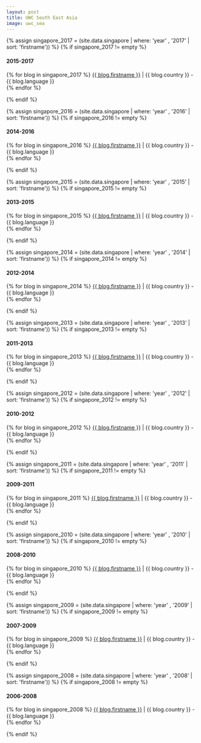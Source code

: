 ```yaml
---
layout: post
title: UWC South East Asia
image: uwc_sea
---
```


{% assign singapore_2017 = (site.data.singapore | where: 'year' , '2017' | sort: 'firstname')) %}
{% if singapore_2017 != empty %}
<h4>2015-2017</h4>
  <p>
    {% for blog in singapore_2017 %}
        <a href="http://{{ blog.link }}" target="_blank">{{ blog.firstname }}</a> | {{ blog.country }} - {{ blog.language }}<br>
    {% endfor %}
  </p>
{% endif %}

{% assign singapore_2016 = (site.data.singapore | where: 'year' , '2016' | sort: 'firstname')) %}
{% if singapore_2016 != empty %}
<h4>2014-2016</h4>
  <p>
    {% for blog in singapore_2016 %}
        <a href="http://{{ blog.link }}" target="_blank">{{ blog.firstname }}</a> | {{ blog.country }} - {{ blog.language }}<br>
    {% endfor %}
  </p>
{% endif %}

{% assign singapore_2015 = (site.data.singapore | where: 'year' , '2015' | sort: 'firstname')) %}
{% if singapore_2015 != empty %}
<h4>2013-2015</h4>
  <p>
    {% for blog in singapore_2015 %}
        <a href="http://{{ blog.link }}" target="_blank">{{ blog.firstname }}</a> | {{ blog.country }} - {{ blog.language }}<br>
    {% endfor %}
  </p>
{% endif %}

{% assign singapore_2014 = (site.data.singapore | where: 'year' , '2014' | sort: 'firstname')) %}
{% if singapore_2014 != empty %}
<h4>2012-2014</h4>
  <p>
    {% for blog in singapore_2014 %}
        <a href="http://{{ blog.link }}" target="_blank">{{ blog.firstname }}</a> | {{ blog.country }} - {{ blog.language }}<br>
    {% endfor %}
  </p>
{% endif %}

{% assign singapore_2013 = (site.data.singapore | where: 'year' , '2013' | sort: 'firstname')) %}
{% if singapore_2013 != empty %}
<h4>2011-2013</h4>
  <p>
    {% for blog in singapore_2013 %}
        <a href="http://{{ blog.link }}" target="_blank">{{ blog.firstname }}</a> | {{ blog.country }} - {{ blog.language }}<br>
    {% endfor %}
  </p>
{% endif %}

{% assign singapore_2012 = (site.data.singapore | where: 'year' , '2012' | sort: 'firstname')) %}
{% if singapore_2012 != empty %}
<h4>2010-2012</h4>
  <p>
    {% for blog in singapore_2012 %}
        <a href="http://{{ blog.link }}" target="_blank">{{ blog.firstname }}</a> | {{ blog.country }} - {{ blog.language }}<br>
    {% endfor %}
  </p>
{% endif %}

{% assign singapore_2011 = (site.data.singapore | where: 'year' , '2011' | sort: 'firstname')) %}
{% if singapore_2011 != empty %}
<h4>2009-2011</h4>
  <p>
    {% for blog in singapore_2011 %}
        <a href="http://{{ blog.link }}" target="_blank">{{ blog.firstname }}</a> | {{ blog.country }} - {{ blog.language }}<br>
    {% endfor %}
  </p>
{% endif %}

{% assign singapore_2010 = (site.data.singapore | where: 'year' , '2010' | sort: 'firstname')) %}
{% if singapore_2010 != empty %}
<h4>2008-2010</h4>
  <p>
    {% for blog in singapore_2010 %}
        <a href="http://{{ blog.link }}" target="_blank">{{ blog.firstname }}</a> | {{ blog.country }} - {{ blog.language }}<br>
    {% endfor %}
  </p>
{% endif %}

{% assign singapore_2009 = (site.data.singapore | where: 'year' , '2009' | sort: 'firstname')) %}
{% if singapore_2009 != empty %}
<h4>2007-2009</h4>
  <p>
    {% for blog in singapore_2009 %}
        <a href="http://{{ blog.link }}" target="_blank">{{ blog.firstname }}</a> | {{ blog.country }} - {{ blog.language }}<br>
    {% endfor %}
  </p>
{% endif %}

{% assign singapore_2008 = (site.data.singapore | where: 'year' , '2008' | sort: 'firstname')) %}
{% if singapore_2008 != empty %}
<h4>2006-2008</h4>
  <p>
    {% for blog in singapore_2008 %}
        <a href="http://{{ blog.link }}" target="_blank">{{ blog.firstname }}</a> | {{ blog.country }} - {{ blog.language }}<br>
    {% endfor %}
  </p>
{% endif %}